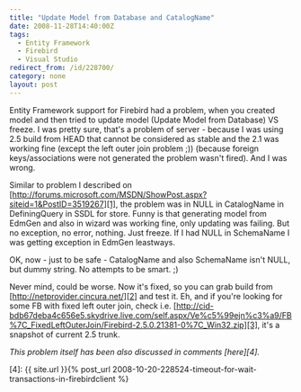 ```yaml
---
title: "Update Model from Database and CatalogName"
date: 2008-11-28T14:40:00Z
tags:
  - Entity Framework
  - Firebird
  - Visual Studio
redirect_from: /id/228700/
category: none
layout: post
---
```

Entity Framework support for Firebird had a problem, when you created model and then tried to update model (Update Model from Database) VS freeze. I was pretty sure, that's a problem of server - because I was using 2.5 build from HEAD that cannot be considered as stable and the 2.1 was working fine (except the left outer join problem ;)) (because foreign keys/associations were not generated the problem wasn't fired). And I was wrong.

Similar to problem I described on [http://forums.microsoft.com/MSDN/ShowPost.aspx?siteid=1&PostID=3519267][1], the problem was in NULL in CatalogName in DefiningQuery in SSDL for store. Funny is that generating model from EdmGen and also in wizard was working fine, only updating was failing. But no exception, no error, nothing. Just freeze. If I had NULL in SchemaName I was getting exception in EdmGen leastways.

OK, now - just to be safe - CatalogName and also SchemaName isn't NULL, but dummy string. No attempts to be smart. ;)

Never mind, could be worse. Now it's fixed, so you can grab build from [http://netprovider.cincura.net/][2] and test it. Eh, and if you're looking for some FB with fixed left outer join, check i.e. [http://cid-bdb67deba4c656e5.skydrive.live.com/self.aspx/Ve%c5%99ejn%c3%a9/FB%7C_FixedLeftOuterJoin/Firebird-2.5.0.21381-0%7C_Win32.zip][3], it's a snapshot of current 2.5 trunk.

_This problem itself has been also discussed in comments [here][4]._

[1]: http://forums.microsoft.com/MSDN/ShowPost.aspx?siteid=1&PostID=3519267
[2]: http://netprovider.cincura.net/
[3]: http://cid-bdb67deba4c656e5.skydrive.live.com/self.aspx/Ve%c5%99ejn%c3%a9/FB%7C_FixedLeftOuterJoin/Firebird-2.5.0.21381-0%7C_Win32.zip
[4]: {{ site.url }}{% post_url 2008-10-20-228524-timeout-for-wait-transactions-in-firebirdclient %}